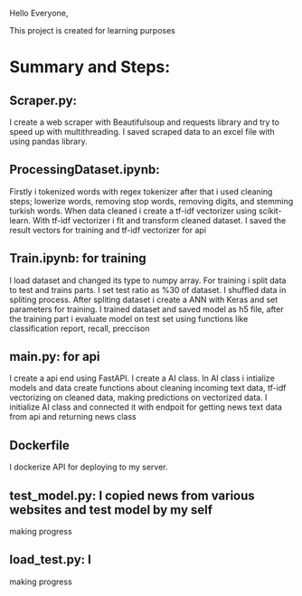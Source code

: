 Hello Everyone,

This project is created for learning purposes

# Summary and Steps: 

## Scraper.py:
I create a web scraper with Beautifulsoup and requests library 
and try to speed up with multithreading. I saved scraped data to an excel file with using pandas library.
## ProcessingDataset.ipynb:
Firstly i tokenized words with regex tokenizer after that i used cleaning steps;
lowerize words, removing stop words, removing digits, and stemming turkish words.
When data cleaned i create a tf-idf vectorizer using scikit-learn.
With tf-idf vectorizer i fit and transform cleaned dataset.
I saved the result vectors for training and tf-idf vectorizer for api
## Train.ipynb: for training
I load dataset and changed its type to numpy array. For training i split data to test and trains parts. 
I set test ratio as %30 of dataset. I shuffled data in spliting process.
After spliting dataset i create a ANN with Keras and set parameters for training.
I trained dataset and saved model as h5 file, after the training part
i evaluate model on test set using functions like classification report, recall, preccison
## main.py: for api
I create a api end using FastAPI.
I create a AI class. In AI class i intialize models and data create functions about cleaning incoming text data,
tf-idf vectorizing on cleaned data, making predictions on vectorized data.
I initialize AI class and connected it with endpoit for getting news text data from api and returning news class
## Dockerfile
I dockerize API for deploying to my server.
## test_model.py: I copied news from various websites and test model by my self
making progress
## load_test.py: I 
making progress
